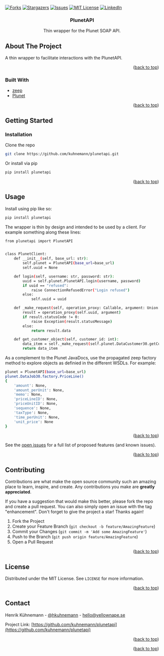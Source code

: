 <div id="top"></div>


<!-- PROJECT SHIELDS -->


[![Forks][forks-shield]][forks-url]
[![Stargazers][stars-shield]][stars-url]
[![Issues][issues-shield]][issues-url]
[![MIT License][license-shield]][license-url]
[![LinkedIn][linkedin-shield]][linkedin-url]



<!-- PROJECT LOGO -->


<h3 align="center">PlunetAPI</h3>

  <p align="center">
    Thin wrapper for the Plunet SOAP API.
    <br />


  </p>
</div>







<!-- ABOUT THE PROJECT -->

## About The Project

A thin wrapper to facilitate interactions with the PlunetAPI.

<p align="right">(<a href="#top">back to top</a>)</p>

### Built With

* [zeep](https://docs.python-zeep.org/en/master/)
* [Plunet](https://www.plunet.com/)

<p align="right">(<a href="#top">back to top</a>)</p>



<!-- GETTING STARTED -->

## Getting Started

### Installation

Clone the repo

   ```sh
   git clone https://github.com/kuhnemann/plunetapi.git
   ```

Or install via pip

   ```sh
   pip install plunetapi
   ```

<p align="right">(<a href="#top">back to top</a>)</p>



<!-- USAGE EXAMPLES -->

## Usage

Install using pip like so:

```sh
pip install plunetapi
```

The wrapper is thin by design and intended to be used by a client. For example something along these lines:

```sh
from plunetapi import PlunetAPI


class PlunetClient:
    def __init__(self, base_url: str):
        self.plunet = PlunetAPI(base_url=base_url)
        self.uuid = None

    def login(self, username: str, password: str):
        uuid = self.plunet.PlunetAPI.login(username, password)
        if uuid == "refused":
            raise ConnectionRefusedError("Login refused")
        else:
            self.uuid = uuid

    def _make_request(self, operation_proxy: Callable, argument: Union[dict, str, int, list]):
        result = operation_proxy(self.uuid, argument)
        if result.statusCode != 0:
            raise Exception(result.statusMessage)
        else:
            return result.data

    def get_customer_object(self, customer_id: int):
        data_item = self._make_request(self.plunet.DataCustomer30.getCustomerObject, customer_id)
        return data_item

```

As a complement to the Plunet JavaDocs, use the propagated zeep factory method to explore objects as definied in the different WSDLs. For example:

```sh
plunet = PlunetAPI(base_url=base_url)
plunet.DataJob30.factory.PriceLine()
{
    'amount': None,
    'amount_perUnit': None,
    'memo': None,
    'priceLineID': None,
    'priceUnitID': None,
    'sequence': None,
    'taxType': None,
    'time_perUnit': None,
    'unit_price': None
}

```

<p align="right">(<a href="#top">back to top</a>)</p>




See the [open issues](https://github.com/kuhnemann/plunetapi/issues) for a full list of proposed features (and known
issues).

<p align="right">(<a href="#top">back to top</a>)</p>



<!-- CONTRIBUTING -->

## Contributing

Contributions are what make the open source community such an amazing place to learn, inspire, and create. Any
contributions you make are **greatly appreciated**.

If you have a suggestion that would make this better, please fork the repo and create a pull request. You can also
simply open an issue with the tag "enhancement". Don't forget to give the project a star! Thanks again!

1. Fork the Project
2. Create your Feature Branch (`git checkout -b feature/AmazingFeature`)
3. Commit your Changes (`git commit -m 'Add some AmazingFeature'`)
4. Push to the Branch (`git push origin feature/AmazingFeature`)
5. Open a Pull Request

<p align="right">(<a href="#top">back to top</a>)</p>



<!-- LICENSE -->

## License

Distributed under the MIT License. See `LICENSE` for more information.

<p align="right">(<a href="#top">back to top</a>)</p>



<!-- CONTACT -->

## Contact

Henrik Kühnemann - [@hkuhnemann](https://twitter.com/hkuhnemann) - hello@yellownape.se

Project Link: [https://github.com/kuhnemann/plunetapi](https://github.com/kuhnemann/plunetapi)

<p align="right">(<a href="#top">back to top</a>)</p>



<p align="right">(<a href="#top">back to top</a>)</p>



<!-- MARKDOWN LINKS & IMAGES -->
<!-- https://www.markdownguide.org/basic-syntax/#reference-style-links -->

[contributors-shield]: https://img.shields.io/github/contributors/kuhnemann/plunetapi.svg?style=for-the-badge

[contributors-url]: https://github.com/kuhnemann/plunetapi/graphs/contributors

[forks-shield]: https://img.shields.io/github/forks/kuhnemann/plunetapi.svg?style=for-the-badge

[forks-url]: https://github.com/kuhnemann/plunetapi/network/members

[stars-shield]: https://img.shields.io/github/stars/kuhnemann/plunetapi.svg?style=for-the-badge

[stars-url]: https://github.com/kuhnemann/plunetapi/stargazers

[issues-shield]: https://img.shields.io/github/issues/kuhnemann/plunetapi.svg?style=for-the-badge

[issues-url]: https://github.com/kuhnemann/plunetapi/issues

[license-shield]: https://img.shields.io/github/license/kuhnemann/plunetapi.svg?style=for-the-badge

[license-url]: https://github.com/kuhnemann/plunetapi/LICENSE

[linkedin-shield]: https://img.shields.io/badge/-LinkedIn-black.svg?style=for-the-badge&logo=linkedin&colorB=555

[linkedin-url]: https://linkedin.com/in/henrik-kuhnemann

[product-screenshot]: images/screenshot.png